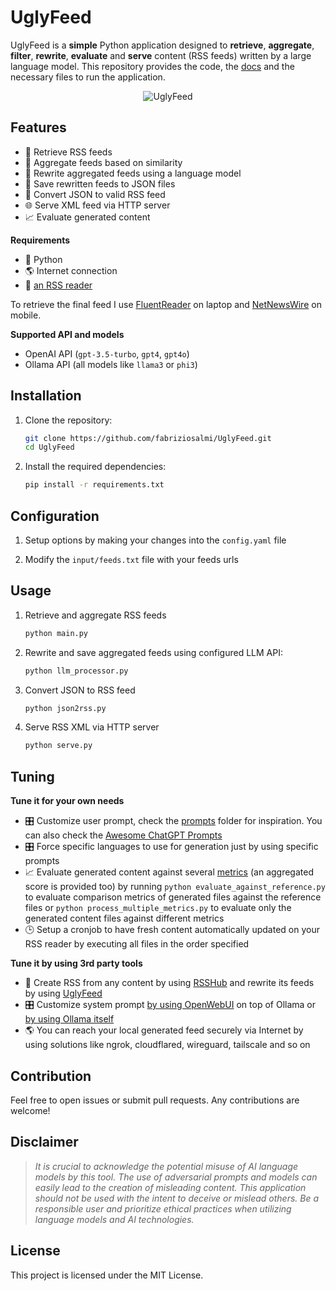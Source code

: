 # UglyFeed



UglyFeed is a **simple** Python application designed to **retrieve**, **aggregate**, **filter**, **rewrite**, **evaluate** and **serve** content (RSS feeds) written by a large language model. This repository provides the code, the [docs](https://github.com/fabriziosalmi/UglyFeed/blob/main/docs/README.md) and the necessary files to run the application.

<p align="center">
  <img src="https://raw.githubusercontent.com/fabriziosalmi/UglyFeed/main/docs/UglyFeed.png" alt="UglyFeed">
</p>

## Features

- 📡 Retrieve RSS feeds
- 🧮 Aggregate feeds based on similarity
- 🤖 Rewrite aggregated feeds using a language model
- 💾 Save rewritten feeds to JSON files
- 🔁 Convert JSON to valid RSS feed
- 🌐 Serve XML feed via HTTP server
- 📈 Evaluate generated content

**Requirements**
- 🐍 Python
- 🌎 Internet connection
- 📰 [an RSS reader](https://github.com/topics/rss-reader)

To retrieve the final feed I use [FluentReader](https://github.com/yang991178/fluent-reader) on laptop and [NetNewsWire](https://netnewswire.com/) on mobile.

**Supported API and models**

- OpenAI API (`gpt-3.5-turbo`, `gpt4`, `gpt4o`)
- Ollama API (all models like `llama3` or `phi3`)
  
## Installation

1. Clone the repository:
    ```sh
    git clone https://github.com/fabriziosalmi/UglyFeed.git
    cd UglyFeed
    ```

2. Install the required dependencies:
    ```sh
    pip install -r requirements.txt
    ```


## Configuration

1. Setup options by making your changes into the `config.yaml` file

2. Modify the `input/feeds.txt` file with your feeds urls

## Usage

1. Retrieve and aggregate RSS feeds
    ```sh
    python main.py
    ```
    
2. Rewrite and save aggregated feeds using configured LLM API:

    ```sh
    python llm_processor.py
    ```
    
3. Convert JSON to RSS feed
    ```sh
    python json2rss.py
    ```
    
4. Serve RSS XML via HTTP server
    ```sh
    python serve.py
    ```

## Tuning

**Tune it for your own needs**
- 🎛️ Customize user prompt, check the [prompts](https://github.com/fabriziosalmi/UglyFeed/tree/main/prompts) folder for inspiration. You can also check the [Awesome ChatGPT Prompts](https://github.com/f/awesome-chatgpt-prompts)
- 🎛️ Force specific languages to use for generation just by using specific prompts
- 📈 Evaluate generated content against several [metrics](https://github.com/fabriziosalmi/UglyFeed/blob/main/docs/metrics.md) (an aggregated score is provided too) by running `python evaluate_against_reference.py` to evaluate comparison metrics of generated files against the reference files or `python process_multiple_metrics.py` to evaluate only the generated content files against different metrics
- 🕒 Setup a cronjob to have fresh content automatically updated on your RSS reader by executing all files in the order specified

**Tune it by using 3rd party tools**
- 🔁 Create RSS from any content by using [RSSHub](https://github.com/DIYgod/RSSHub) and rewrite its feeds by using [UglyFeed](https://github.com/fabriziosalmi/UglyFeed)
- 🎛️ Customize system prompt [by using OpenWebUI](https://github.com/open-webui/open-webui) on top of Ollama or [by using Ollama itself](https://github.com/ollama/ollama/blob/main/docs/modelfile.md)
- 🌎 You can reach your local generated feed securely via Internet by using solutions like ngrok, cloudflared, wireguard, tailscale and so on

## Contribution

Feel free to open issues or submit pull requests. Any contributions are welcome!

## Disclaimer

> _It is crucial to acknowledge the potential misuse of AI language models by this tool. The use of adversarial prompts and models can easily lead to the creation of misleading content. This application should not be used with the intent to deceive or mislead others. Be a responsible user and prioritize ethical practices when utilizing language models and AI technologies._

## License

This project is licensed under the MIT License.

